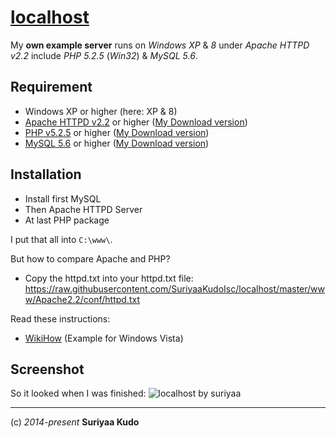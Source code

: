 [localhost](http://localhost)
=========

My **own example server** runs on *Windows XP* &amp; *8* under *Apache HTTPD v2.2* include *PHP 5.2.5* (*Win32*) &amp; *MySQL 5.6*.


## Requirement
* Windows XP or higher (here: XP & 8)
* [Apache HTTPD v2.2](http://www.apache.org/dist/httpd/binaries/win32/) or higher ([My Download version](http://www.apache.org/dist/httpd/binaries/win32/httpd-2.2.25-win32-x86-no_ssl.msi))
* [PHP v5.2.5](http://de1.php.net/downloads.php) or higher ([My Download version](http://museum.php.net/php5/php-5.2.5-Win32.zip))
* [MySQL 5.6](http://dev.mysql.com/downloads/mysql/) or higher ([My Download version](http://dev.mysql.com/downloads/file.php?id=453397))


## Installation
* Install first MySQL
* Then Apache HTTPD Server
* At last PHP package

I put that all into `C:\www\`.

But how to compare Apache and PHP?

* Copy the httpd.txt into your httpd.txt file: https://raw.githubusercontent.com/SuriyaaKudoIsc/localhost/master/www/Apache2.2/conf/httpd.txt

Read these instructions:
* [WikiHow](http://www.wikihow.com/Install-and-Configure-Php-5.2.5-and-Apache-2.2.8-in-Windows-Vista) (Example for Windows Vista)


## Screenshot
So it looked when I was finished:
![localhost by suriyaa](https://cloud.githubusercontent.com/assets/5073946/4231812/acd0f9f6-3995-11e4-8f94-c431345092c5.PNG)


----
(c) *2014-present* **Suriyaa Kudo**

